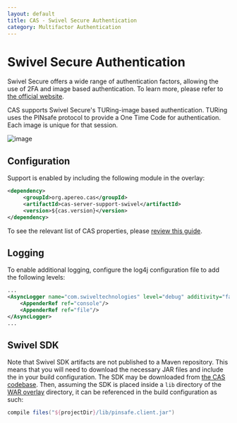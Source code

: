 ```yaml
---
layout: default
title: CAS - Swivel Secure Authentication
category: Multifactor Authentication
---
```


# Swivel Secure Authentication

Swivel Secure offers a wide range of authentication factors, allowing the use of 2FA and image based authentication. To learn more, please refer to [the official website](https://swivelsecure.com/).

CAS supports Swivel Secure's TURing-image based authentication. TURing uses the PINsafe protocol to provide a One Time Code for authentication. Each image is unique for that session. 

![image](https://user-images.githubusercontent.com/1205228/27012173-e8e32020-4e98-11e7-935f-c5166f228bd5.png)

## Configuration

Support is enabled by including the following module in the overlay:

```xml
<dependency>
     <groupId>org.apereo.cas</groupId>
     <artifactId>cas-server-support-swivel</artifactId>
     <version>${cas.version}</version>
</dependency>
```

To see the relevant list of CAS properties, please [review this guide](../configuration/Configuration-Properties.html#swivel-secure).

## Logging

To enable additional logging, configure the log4j configuration file to add the following levels:

```xml
...
<AsyncLogger name="com.swiveltechnologies" level="debug" additivity="false">
    <AppenderRef ref="console"/>
    <AppenderRef ref="file"/>
</AsyncLogger>
...
```

## Swivel SDK

Note that Swivel SDK artifacts are not published to a Maven repository. This means that you will need to download the necessary JAR files and include the in your build configuration. The SDK may be downloaded from [the CAS codebase](https://github.com/apereo/cas/blob/master/support/cas-server-support-swivel/lib/pinsafe.client.jar). Then, assuming the SDK is placed inside a `lib` directory of the [WAR overlay](../installation/WAR-Overlay-Installation.html) directory, it can be referenced in the build configuration as such:

```gradle
compile files("${projectDir}/lib/pinsafe.client.jar")
```
